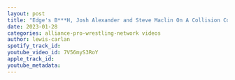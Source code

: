 ```yaml
---
layout: post
title: "Edge's B***H, Josh Alexander and Steve Maclin On A Collision Course, Mickie James Calls Impact Home."
date: 2023-01-28
categories: alliance-pro-wrestling-network videos
author: lewis-carlan
spotify_track_id: 
youtube_video_id: 7V56myS3RoY
apple_track_id: 
youtube_metadata: 
---
```

